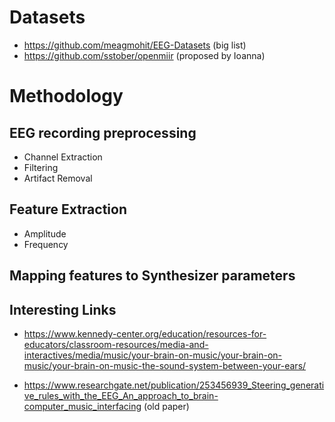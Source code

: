 # Datasets
* https://github.com/meagmohit/EEG-Datasets (big list)
* https://github.com/sstober/openmiir (proposed by Ioanna)

# Methodology 
## EEG recording preprocessing  
* Channel Extraction 
* Filtering 
* Artifact Removal 

## Feature Extraction
* Amplitude
* Frequency

## Mapping features to Synthesizer parameters

## Interesting Links
* https://www.kennedy-center.org/education/resources-for-educators/classroom-resources/media-and-interactives/media/music/your-brain-on-music/your-brain-on-music/your-brain-on-music-the-sound-system-between-your-ears/

* https://www.researchgate.net/publication/253456939_Steering_generative_rules_with_the_EEG_An_approach_to_brain-computer_music_interfacing (old paper)
